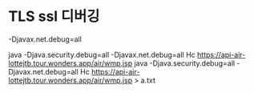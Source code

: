 
#  TLS ssl 디버깅 
-Djavax.net.debug=all

java -Djava.security.debug=all -Djavax.net.debug=all Hc https://api-air-lottejtb.tour.wonders.app/air/wmp.jsp
java -Djava.security.debug=all -Djavax.net.debug=all Hc https://api-air-lottejtb.tour.wonders.app/air/wmp.jsp > a.txt
